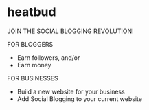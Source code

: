 # heatbud

JOIN THE SOCIAL BLOGGING REVOLUTION!

FOR BLOGGERS
* Earn followers, and/or
* Earn money

FOR BUSINESSES
* Build a new website for your business
* Add Social Blogging to your current website
